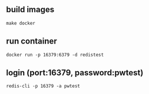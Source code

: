 ## build images
```
make docker 
```

## run container
```
docker run -p 16379:6379 -d redistest
```

## login (port:16379, password:pwtest)
```
redis-cli -p 16379 -a pwtest
```

